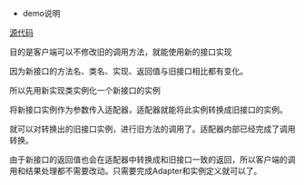 - demo说明

[源代码](https://learnku.com/docs/php-design-patterns/2018/Adapter/1496)

目的是客户端可以不修改旧的调用方法，就能使用新的接口实现

因为新接口的方法名、类名、实现、返回值与旧接口相比都有变化。

所以先用新实现类实例化一个新接口的实例

将新接口实例作为参数传入适配器，适配器就能将此实例转换成旧接口的实例。

就可以对转换出的旧接口实例，进行旧方法的调用了。适配器内部已经完成了调用转换。

由于新接口的返回值也会在适配器中转换成和旧接口一致的返回，所以客户端的调用和结果处理都不需要改动。只需要完成Adapter和实例定义就可以了。